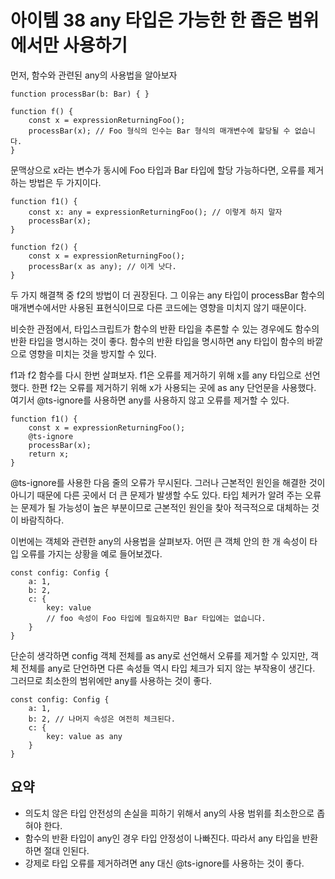 # 아이템 38 any 타입은 가능한 한 좁은 범위에서만 사용하기

먼저, 함수와 관련된 any의 사용법을 알아보자
``` tsx
function processBar(b: Bar) { }

function f() {
    const x = expressionReturningFoo();
    processBar(x); // Foo 형식의 인수는 Bar 형식의 매개변수에 할당될 수 없습니다.
}
```

문맥상으로 x라는 변수가 동시에 Foo 타입과 Bar 타입에 할당 가능하다면, 오류를 제거하는 방법은 두 가지이다.

``` tsx
function f1() {
    const x: any = expressionReturningFoo(); // 이렇게 하지 말자
    processBar(x);
}

function f2() {
    const x = expressionReturningFoo();
    processBar(x as any); // 이게 낫다.
}
```

두 가지 해결책 중 f2의 방법이 더 권장된다. 그 이유는 any 타입이 processBar 함수의 매개변수에서만 사용된 표현식이므로 다른 코드에는 영향을 미치지 않기 때문이다.

비슷한 관점에서, 타입스크립트가 함수의 반환 타입을 추론할 수 있는 경우에도 함수의 반환 타입을 명시하는 것이 좋다. 함수의 반환 타입을 명시하면 any 타입이 함수의 바깥으로 영향을 미치는 것을 방지할 수 있다.

f1과 f2 함수를 다시 한번 살펴보자. f1은 오류를 제거하기 위해 x를 any 타입으로 선언했다. 한편 f2는 오류를 제거하기 위해 x가 사용되는 곳에 as any 단언문을 사용했다. 여기서 @ts-ignore를 사용하면 any를 사용하지 않고 오류를 제거할 수 있다.

``` tsx
function f1() {
    const x = expressionReturningFoo();
    @ts-ignore
    processBar(x);
    return x;
}
```

@ts-ignore를 사용한 다음 줄의 오류가 무시된다. 그러나 근본적인 원인을 해결한 것이 아니기 때문에 다른 곳에서 더 큰 문제가 발생할 수도 있다.
타입 체커가 알려 주는 오류는 문제가 될 가능성이 높은 부분이므로 근본적인 원인을 찾아 적극적으로 대체하는 것이 바람직하다.

이번에는 객체와 관련한 any의 사용법을 살펴보자. 어떤 큰 객체 안의 한 개 속성이 타입 오류를 가지는 상황을 예로 들어보겠다.

``` tsx
const config: Config {
    a: 1,
    b: 2,
    c: {
        key: value
        // foo 속성이 Foo 타입에 필요하지만 Bar 타입에는 없습니다.
    }
}
```

단순히 생각하면 config 객체 전체를 as any로 선언해서 오류를 제거할 수 있지만, 객체 전체를 any로 단언하면 다른 속성들 역시 타입 체크가 되지 않는 부작용이 생긴다. 그러므로 최소한의 범위에만 any를 사용하는 것이 좋다.

``` tsx
const config: Config {
    a: 1,
    b: 2, // 나머지 속성은 여전히 체크된다.
    c: {
        key: value as any
    }
}
```

## 요약
-  의도치 않은 타입 안전성의 손실을 피하기 위해서 any의 사용 범위를 최소한으로 좁혀야 한다. 
- 함수의 반환 타입이 any인 경우 타입 안정성이 나빠진다. 따라서 any 타입을 반환하면 절대 인된다.
- 강제로 타입 오류를 제거하려면 any 대신 @ts-ignore를 사용하는 것이 좋다.